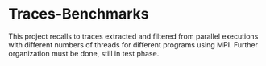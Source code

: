 # Traces-Benchmarks

This project recalls to traces extracted and filtered from parallel executions with different numbers of threads for different programs using MPI.
Further organization must be done, still in test phase.
